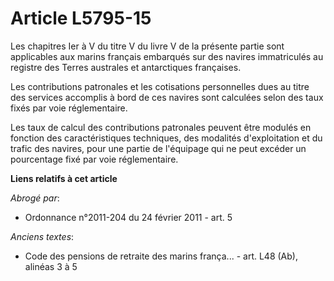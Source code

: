 # Article L5795-15

Les chapitres Ier à V du titre V du livre V de la présente partie sont applicables aux marins français embarqués sur des
navires immatriculés au registre des Terres australes et antarctiques françaises.

Les contributions patronales et les cotisations personnelles dues au titre des services accomplis à bord de ces navires sont
calculées selon des taux fixés par voie réglementaire.

Les taux de calcul des contributions patronales peuvent être modulés en fonction des caractéristiques techniques, des
modalités d'exploitation et du trafic des navires, pour une partie de l'équipage qui ne peut excéder un pourcentage fixé par
voie réglementaire.

**Liens relatifs à cet article**

_Abrogé par_:

  - Ordonnance n°2011-204 du 24 février 2011 - art. 5

_Anciens textes_:

  - Code des pensions de retraite des marins frança... - art. L48 (Ab), alinéas 3 à 5
